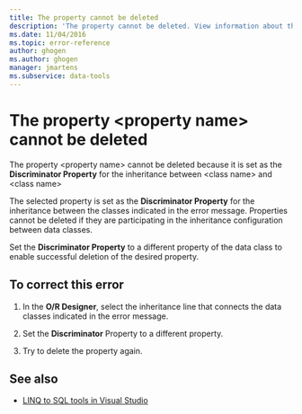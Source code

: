 ```yaml
---
title: The property cannot be deleted
description: 'The property cannot be deleted. View information about this Visual Studio Object Relational Designer (O/R Designer) message.'
ms.date: 11/04/2016
ms.topic: error-reference
author: ghogen
ms.author: ghogen
manager: jmartens
ms.subservice: data-tools
---
```

# The property \<property name> cannot be deleted


The property \<property name> cannot be deleted because it is set as the **Discriminator Property** for the inheritance between \<class name> and \<class name>

The selected property is set as the **Discriminator Property** for the inheritance between the classes indicated in the error message. Properties cannot be deleted if they are participating in the inheritance configuration between data classes.

Set the **Discriminator Property** to a different property of the data class to enable successful deletion of the desired property.

## To correct this error

1. In the **O/R Designer**, select the inheritance line that connects the data classes indicated in the error message.

2. Set the **Discriminator** Property to a different property.

3. Try to delete the property again.

## See also

- [LINQ to SQL tools in Visual Studio](../data-tools/linq-to-sql-tools-in-visual-studio2.md)